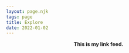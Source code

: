 ```yaml
---
layout: page.njk
tags: page
title: Explore
date: 2022-01-02
---
```


<header id="hero">
  <p>
    <strong class="faded">
      This is my link feed.
    </strong>
  </p>
</header>

<section class="readable-width">
  <div id="app" class="link-blog"></div>
</section>
